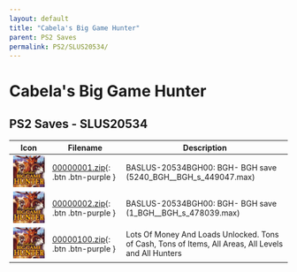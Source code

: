 ```yaml
---
layout: default
title: "Cabela's Big Game Hunter"
parent: PS2 Saves
permalink: PS2/SLUS20534/
---
```

# Cabela's Big Game Hunter

## PS2 Saves - SLUS20534

| Icon | Filename | Description |
|------|----------|-------------|
| ![Cabela's Big Game Hunter](icon0.png) | [00000001.zip](00000001.zip){: .btn .btn-purple } | BASLUS-20534BGH00: BGH- BGH save (5240_BGH__BGH_s_449047.max) |
| ![Cabela's Big Game Hunter](icon0.png) | [00000002.zip](00000002.zip){: .btn .btn-purple } | BASLUS-20534BGH00: BGH- BGH save (1_BGH__BGH_s_478039.max) |
| ![Cabela's Big Game Hunter](icon0.png) | [00000100.zip](00000100.zip){: .btn .btn-purple } | Lots Of Money And Loads Unlocked. Tons of Cash, Tons of Items, All Areas, All Levels and All Hunters |
